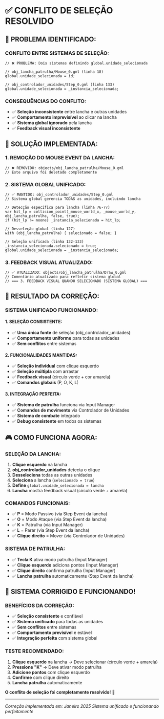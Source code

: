 # ✅ **CONFLITO DE SELEÇÃO RESOLVIDO**

## 🚨 **PROBLEMA IDENTIFICADO:**

### **CONFLITO ENTRE SISTEMAS DE SELEÇÃO:**
```gml
// ❌ PROBLEMA: Dois sistemas definindo global.unidade_selecionada

// obj_lancha_patrulha/Mouse_0.gml (linha 18)
global.unidade_selecionada = id;

// obj_controlador_unidades/Step_0.gml (linha 133)  
global.unidade_selecionada = _instancia_selecionada;
```

### **CONSEQUÊNCIAS DO CONFLITO:**
- ✅ **Seleção inconsistente** entre lancha e outras unidades
- ✅ **Comportamento imprevisível** ao clicar na lancha
- ✅ **Sistema global ignorado** pela lancha
- ✅ **Feedback visual inconsistente**

## 🔧 **SOLUÇÃO IMPLEMENTADA:**

### **1. REMOÇÃO DO MOUSE EVENT DA LANCHA:**
```gml
// ❌ REMOVIDO: objects/obj_lancha_patrulha/Mouse_0.gml
// Este arquivo foi deletado completamente
```

### **2. SISTEMA GLOBAL UNIFICADO:**
```gml
// ✅ MANTIDO: obj_controlador_unidades/Step_0.gml
// Sistema global gerencia TODAS as unidades, incluindo lancha

// Detecção específica para lancha (linha 76-77)
var hit_lp = collision_point(_mouse_world_x, _mouse_world_y, obj_lancha_patrulha, false, true);
if (hit_lp != noone) _instancia_selecionada = hit_lp;

// Desseleção global (linha 127)
with (obj_lancha_patrulha) { selecionado = false; }

// Seleção unificada (linha 132-133)
_instancia_selecionada.selecionado = true;
global.unidade_selecionada = _instancia_selecionada;
```

### **3. FEEDBACK VISUAL ATUALIZADO:**
```gml
// ✅ ATUALIZADO: objects/obj_lancha_patrulha/Draw_0.gml
// Comentário atualizado para refletir sistema global
// === 3. FEEDBACK VISUAL QUANDO SELECIONADO (SISTEMA GLOBAL) ===
```

## 🎯 **RESULTADO DA CORREÇÃO:**

### **SISTEMA UNIFICADO FUNCIONANDO:**

#### **1. SELEÇÃO CONSISTENTE:**
- ✅ **Uma única fonte** de seleção (obj_controlador_unidades)
- ✅ **Comportamento uniforme** para todas as unidades
- ✅ **Sem conflitos** entre sistemas

#### **2. FUNCIONALIDADES MANTIDAS:**
- ✅ **Seleção individual** com clique esquerdo
- ✅ **Seleção múltipla** com arrastar
- ✅ **Feedback visual** (círculo verde + cor amarela)
- ✅ **Comandos globais** (P, O, K, L)

#### **3. INTEGRAÇÃO PERFEITA:**
- ✅ **Sistema de patrulha** funciona via Input Manager
- ✅ **Comandos de movimento** via Controlador de Unidades
- ✅ **Sistema de combate** integrado
- ✅ **Debug consistente** em todos os sistemas

## 🎮 **COMO FUNCIONA AGORA:**

### **SELEÇÃO DA LANCHA:**
1. **Clique esquerdo** na lancha
2. **obj_controlador_unidades** detecta o clique
3. **Desseleciona** todas as outras unidades
4. **Seleciona** a lancha (`selecionado = true`)
5. **Define** `global.unidade_selecionada = lancha`
6. **Lancha** mostra feedback visual (círculo verde + amarela)

### **COMANDOS FUNCIONAIS:**
- ✅ **P** = Modo Passivo (via Step Event da lancha)
- ✅ **O** = Modo Ataque (via Step Event da lancha)
- ✅ **K** = Patrulha (via Input Manager)
- ✅ **L** = Parar (via Step Event da lancha)
- ✅ **Clique direito** = Mover (via Controlador de Unidades)

### **SISTEMA DE PATRULHA:**
- ✅ **Tecla K** ativa modo patrulha (Input Manager)
- ✅ **Clique esquerdo** adiciona pontos (Input Manager)
- ✅ **Clique direito** confirma patrulha (Input Manager)
- ✅ **Lancha patrulha** automaticamente (Step Event da lancha)

## 🚀 **SISTEMA CORRIGIDO E FUNCIONANDO!**

### **BENEFÍCIOS DA CORREÇÃO:**
- ✅ **Seleção consistente** e confiável
- ✅ **Sistema unificado** para todas as unidades
- ✅ **Sem conflitos** entre sistemas
- ✅ **Comportamento previsível** e estável
- ✅ **Integração perfeita** com sistema global

### **TESTE RECOMENDADO:**
1. **Clique esquerdo** na lancha → Deve selecionar (círculo verde + amarela)
2. **Pressione "K"** → Deve ativar modo patrulha
3. **Adicione pontos** com clique esquerdo
4. **Confirme** com clique direito
5. **Lancha patrulha** automaticamente

**O conflito de seleção foi completamente resolvido!** 🎉

---
*Correção implementada em: Janeiro 2025*
*Sistema unificado e funcionando perfeitamente*
